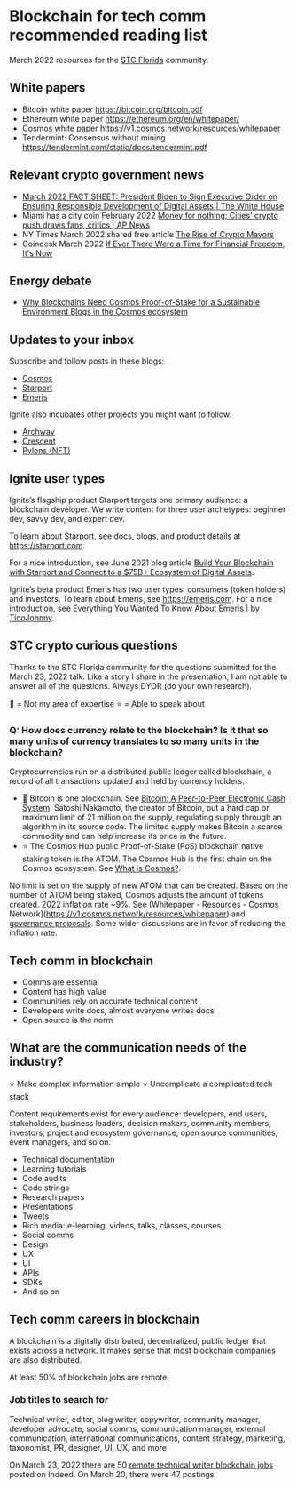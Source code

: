 # Blockchain for tech comm recommended reading list

March 2022 resources for the [STC Florida](http://memotomembers.stc-orlando.org/?p=4250) community.

## White papers

- Bitcoin white paper https://bitcoin.org/bitcoin.pdf 
- Ethereum white paper https://ethereum.org/en/whitepaper/ 
- Cosmos white paper https://v1.cosmos.network/resources/whitepaper 
- Tendermint: Consensus without mining https://tendermint.com/static/docs/tendermint.pdf 

## Relevant crypto government news

- [March 2022 FACT SHEET: President Biden to Sign Executive Order on Ensuring Responsible Development of Digital Assets | The White House](https://www.whitehouse.gov/briefing-room/statements-releases/2022/03/09/fact-sheet-president-biden-to-sign-executive-order-on-ensuring-responsible-innovation-in-digital-assets/) 
- Miami has a city coin February 2022 [Money for nothing: Cities' crypto push draws fans, critics | AP News](https://apnews.com/article/cryptocurrency-business-new-york-miami-coin-f076e0e8b80adf74fdeebaeae9188e70)
- NY Times March 2022 shared free article [The Rise of Crypto Mayors](https://www.nytimes.com/2022/01/25/business/crypto-mayors.html?unlocked_article_code=AAAAAAAAAAAAAAAACEIPuomT1JKd6J17Vw1cRCfTTMQmqxCdw_PIxftm3iWka3DMDmwfiO4IGImG9lzWIqF5dsMv2HGeTc5GKqRpROB3yqUXGX1RfDSSg8nOnoUZcWJyoJivX2gy0tWcV-E1_WfkMCzldrclgeC15krDYGTpULiP1yAiJAtv8pIzIlq6yDdfkPe-Z-1y09R02PcqAIkrBmtTIXnX4IS7Tkl2K96EbRrD6wMpWOw_WTrbnNOU7rtoYxwFQBudDys5uTBgnYsabNAHP6__LAoifd7-g9gSCW9qKYSvBv4hVkGbX2ti54DwpwTwfJFDwIM&smid=url-share)
- Coindesk March 2022 [If Ever There Were a Time for Financial Freedom, It's Now](https://www.coindesk.com/layer2/2022/03/04/if-ever-there-were-a-time-for-financial-freedom-its-now/) 

## Energy debate

- [Why Blockchains Need Cosmos Proof-of-Stake for a Sustainable Environment 
Blogs in the Cosmos ecosystem](https://blog.cosmos.network/why-blockchains-need-cosmos-proof-of-stake-for-a-sustainable-environment-878b3edd2e85)

## Updates to your inbox

Subscribe and follow posts in these blogs:

- [Cosmos](https://blog.cosmos.network/)
- [Starport](https://starport.com/blog/)
- [Emeris](https://medium.com/emeris-blog)

Ignite also incubates other projects you might want to follow:

- [Archway](https://blog.archway.io)
- [Crescent](https://crescentnetwork.medium.com)
- [Pylons (NFT)](https://www.pylons.tech)

## Ignite user types

Ignite’s flagship product Starport targets one primary audience: a blockchain developer. We write content for three user archetypes: beginner dev, savvy dev, and expert dev. 

To learn about Starport, see docs, blogs, and product details at https://starport.com. 

For a nice introduction, see June 2021 blog article [Build Your Blockchain with Starport and Connect to a $75B+ Ecosystem of Digital Assets](https://blog.cosmos.network/build-your-blockchain-with-starport-and-connect-to-a-75b-ecosystem-of-digital-assets-3a6916042a46).

Ignite’s beta product Emeris has two user types: consumers (token holders) and investors. To learn about Emeris, see https://emeris.com. For a nice introduction, see [Everything You Wanted To Know About Emeris | by TicoJohnny](https://medium.com/emeris-blog/everything-you-wanted-to-know-about-emeris-b91c181a061e).

## STC crypto curious questions

Thanks to the STC Florida community for the questions submitted for the March 23, 2022 talk. Like a story I share in the presentation, I am not able to answer all of the questions. Always DYOR (do your own research).

🙊 = Not my area of expertise
⭐ = Able to speak about

### Q: How does currency relate to the blockchain? Is it that so many units of currency translates to so many units in the blockchain?

Cryptocurrencies run on a distributed public ledger called blockchain, a record of all transactions updated and held by currency holders. 

- 🙊 Bitcoin is one blockchain. See [Bitcoin: A Peer-to-Peer Electronic Cash System](https://bitcoin.org/bitcoin.pdf). Satoshi Nakamoto, the creator of Bitcoin, put a hard cap or maximum limit of 21 million on the supply, regulating supply through an algorithm in its source code. The limited supply makes Bitcoin a scarce commodity and can help increase its price in the future.
- ⭐ The Cosmos Hub public Proof-of-Stake (PoS) blockchain native staking token is the ATOM. The Cosmos Hub is the first chain on the Cosmos ecosystem. See [What is Cosmos?](https://v1.cosmos.network/intro).

No limit is set on the supply of new ATOM that can be created. Based on the number of ATOM being staked, Cosmos adjusts the amount of tokens created. 2022 inflation rate ~9%. See (Whitepaper - Resources - Cosmos Network](https://v1.cosmos.network/resources/whitepaper) and [governance proposals](https://forum.cosmos.network/c/governance/16). Some wider discussions are in favor of reducing the inflation rate.

## Tech comm in blockchain

- Comms are essential
- Content has high value
- Communities rely on accurate technical content
- Developers write docs, almost everyone writes docs
- Open source is the norm

## What are the communication needs of the industry? 

⭐ Make complex information simple
⭐ Uncomplicate a complicated tech stack 

Content requirements exist for every audience: developers, end users, stakeholders, business leaders, decision makers, community members, investors, project and ecosystem governance, open source communities, event managers, and so on.

- Technical documentation
- Learning tutorials
- Code audits
- Code strings
- Research papers
- Presentations
- Tweets
- Rich media: e-learning, videos, talks, classes, courses
- Social comms
- Design
- UX
- UI
- APIs
- SDKs
- And so on

## Tech comm careers in blockchain

A blockchain is a digitally distributed, decentralized, public ledger that exists across a network. It makes sense that most blockchain companies are also distributed. 

At least 50% of blockchain jobs are remote.

### Job titles to search for

Technical writer, editor, blog writer, copywriter, community manager, developer advocate, social comms, communication manager, external communication, international communications, content strategy, marketing, taxonomist, PR, designer, UI, UX, and more

On March 23, 2022 there are 50 [remote technical writer blockchain jobs](https://www.indeed.com/jobs?q=Technical%20Writer%20Blockchain&remotejob=032b3046-06a3-4876-8dfd-474eb5e7ed11&vjk=3e4765de81574c09) posted on Indeed. On March 20, there were 47 postings.
